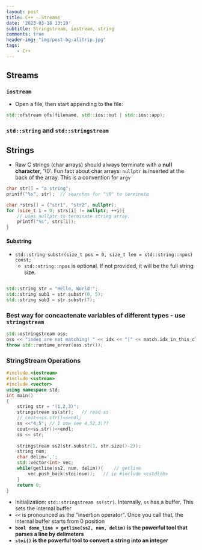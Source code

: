 ```yaml
---
layout: post
title: C++ - Streams
date: '2023-03-18 13:19'
subtitle: Stringstream, iostream, string
comments: true
header-img: "img/post-bg-alitrip.jpg"
tags:
    - C++
---
```


## Streams

### `iostream`

- Open a file, then start appending to the file:

```cpp
std::ofstream ofs(filename, std::ios::out | std::ios::app);
```

### `std::string` and `std::stringstream`

## Strings

- Raw C strings (char arrays) should always terminate with a **null character**, '\0'. Fun fact about char arrays: `nullptr` is inserted at the back of the array. This is a convention for `argv`

```cpp
char str[] = "a string";
printf("%s", str);  // searches for "\0" to terminate

char *strs[] = {"str1", "str2", nullptr};
for (size_t i = 0; strs[i] != nullptr; ++i){
    // uses nullptr to terminate string array.  
    printf("%s", strs[i]);
}
```
 

#### Substring

- `std::string substr(size_t pos = 0, size_t len = std::string::npos) const;`
    - `std::string::npos`  is optional. If not provided, it will be the full string size.
```cpp

std::string str = "Hello, World!";
std::string sub1 = str.substr(0, 5);
std::string sub3 = str.substr(7);
```

### Best way for concactenate variables of different types - use `stringstream`

```cpp
std::ostringstream oss;
oss << "index are not matching! " << idx << "|" << match.idx_in_this_cloud;
throw std::runtime_error(oss.str());
```

### StringStream Operations

```cpp
#include <iostream>
#include <sstream>
#include <vector>
using namespace std;
int main()
{
    string str = "(1,2,3)";
    stringstream ss(str);   // read ss 
    // cout<<ss.str()<<endl;
    ss <<"4,5"; // I now see 4,52,3)??
    cout<<ss.str()<<endl;
    ss << str;
    
    stringstream ss2(str.substr(1, str.size()-2));   
    string num;
    char delim=',';
    std::vector<int> vec;
    while(getline(ss2, num, delim)){    // getline 
        vec.push_back(stoi(num));   // in #include <cstdlib>
    }
    return 0;
}
```

- Initialization: `std::stringstream ss(str)`. Internally, `ss` has a buffer. This sets the internal buffer
- `<<` is pronounced as the "insertion operator". Once you call that, the internal buffer starts from 0 position
- **`bool done_line = getline(ss2, num, delim)` is the powerful tool that parses a line by delimeters**
- **`stoi()` is the powerful tool to convert a string into an integer**